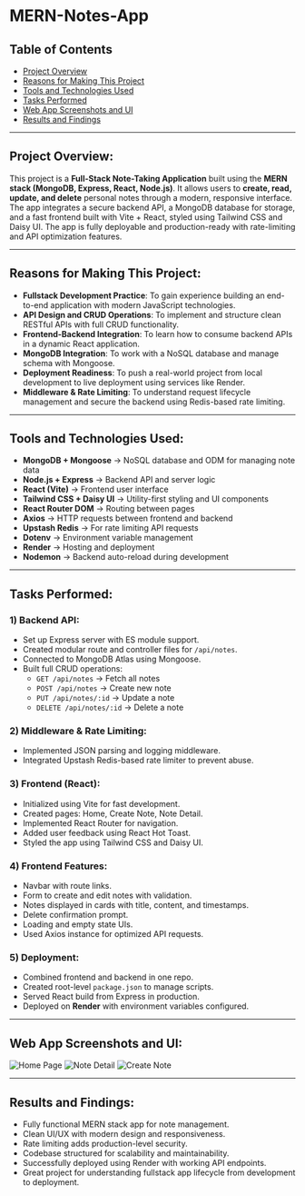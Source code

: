 # MERN-Notes-App

## Table of Contents  
- [Project Overview](#project-overview)  
- [Reasons for Making This Project](#reasons-for-making-this-project)  
- [Tools and Technologies Used](#tools-and-technologies-used)  
- [Tasks Performed](#tasks-performed)  
- [Web App Screenshots and UI](#web-app-screenshots-and-ui)  
- [Results and Findings](#results-and-findings)

---

## Project Overview:
This project is a **Full-Stack Note-Taking Application** built using the **MERN stack (MongoDB, Express, React, Node.js)**. It allows users to **create, read, update, and delete** personal notes through a modern, responsive interface. The app integrates a secure backend API, a MongoDB database for storage, and a fast frontend built with Vite + React, styled using Tailwind CSS and Daisy UI. The app is fully deployable and production-ready with rate-limiting and API optimization features.

---

## Reasons for Making This Project:
- **Fullstack Development Practice**: To gain experience building an end-to-end application with modern JavaScript technologies.
- **API Design and CRUD Operations**: To implement and structure clean RESTful APIs with full CRUD functionality.
- **Frontend-Backend Integration**: To learn how to consume backend APIs in a dynamic React application.
- **MongoDB Integration**: To work with a NoSQL database and manage schema with Mongoose.
- **Deployment Readiness**: To push a real-world project from local development to live deployment using services like Render.
- **Middleware & Rate Limiting**: To understand request lifecycle management and secure the backend using Redis-based rate limiting.

---

## Tools and Technologies Used:
- **MongoDB + Mongoose** → NoSQL database and ODM for managing note data  
- **Node.js + Express** → Backend API and server logic  
- **React (Vite)** → Frontend user interface  
- **Tailwind CSS + Daisy UI** → Utility-first styling and UI components  
- **React Router DOM** → Routing between pages  
- **Axios** → HTTP requests between frontend and backend  
- **Upstash Redis** → For rate limiting API requests  
- **Dotenv** → Environment variable management  
- **Render** → Hosting and deployment  
- **Nodemon** → Backend auto-reload during development  

---

## Tasks Performed:

### 1) Backend API:
- Set up Express server with ES module support.
- Created modular route and controller files for `/api/notes`.
- Connected to MongoDB Atlas using Mongoose.
- Built full CRUD operations:  
  - `GET /api/notes` → Fetch all notes  
  - `POST /api/notes` → Create new note  
  - `PUT /api/notes/:id` → Update a note  
  - `DELETE /api/notes/:id` → Delete a note  

### 2) Middleware & Rate Limiting:
- Implemented JSON parsing and logging middleware.
- Integrated Upstash Redis-based rate limiter to prevent abuse.

### 3) Frontend (React):
- Initialized using Vite for fast development.
- Created pages: Home, Create Note, Note Detail.
- Implemented React Router for navigation.
- Added user feedback using React Hot Toast.
- Styled the app using Tailwind CSS and Daisy UI.

### 4) Frontend Features:
- Navbar with route links.
- Form to create and edit notes with validation.
- Notes displayed in cards with title, content, and timestamps.
- Delete confirmation prompt.
- Loading and empty state UIs.
- Used Axios instance for optimized API requests.

### 5) Deployment:
- Combined frontend and backend in one repo.
- Created root-level `package.json` to manage scripts.
- Served React build from Express in production.
- Deployed on **Render** with environment variables configured.

---

## Web App Screenshots and UI:


![Home Page](https://github.com/yourusername/MERN-Notes-App/assets/home-page.png)
![Note Detail](https://github.com/yourusername/MERN-Notes-App/assets/note-detail.png)
![Create Note](https://github.com/yourusername/MERN-Notes-App/assets/create-note.png)

---

## Results and Findings:

-  Fully functional MERN stack app for note management.  
-  Clean UI/UX with modern design and responsiveness.  
-  Rate limiting adds production-level security.  
-  Codebase structured for scalability and maintainability.  
-  Successfully deployed using Render with working API endpoints.  
-  Great project for understanding fullstack app lifecycle from development to deployment.

